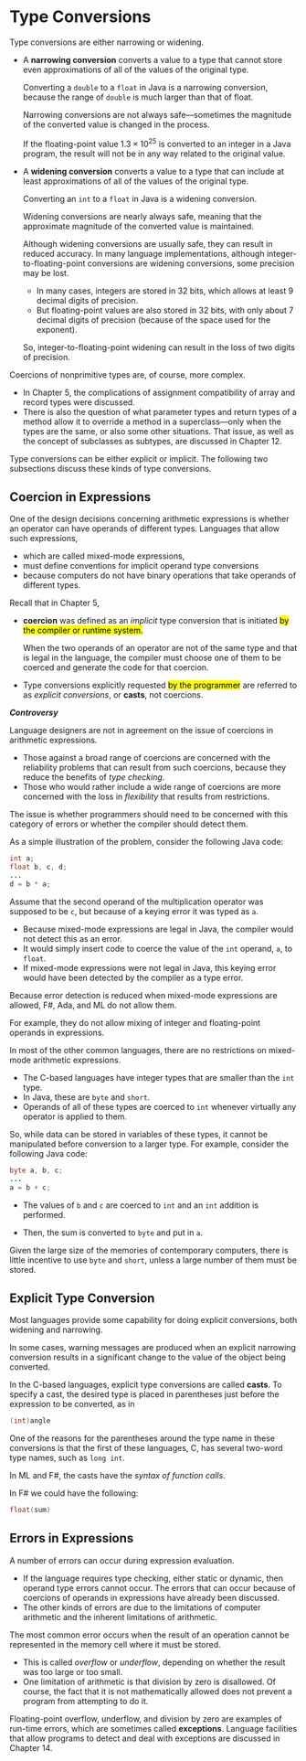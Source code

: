 # Type Conversions

Type conversions are either narrowing or widening.

- A **narrowing conversion** converts a value to a type that cannot store even approximations of all of the values of the original type.

  <div class="alert-example">

    Converting a `double` to a `float` in Java is a narrowing conversion, because the range of `double` is much larger than that of float.

  </div>

    Narrowing conversions are not always safe—sometimes the magnitude of the converted value is changed in the process.

  <div class="alert-example">

    If the floating-point value $1.3 \times 10^{25}$  is converted to an integer in a Java program, the result will not be in any way related to the original value.

  </div>

- A **widening conversion** converts a value to a type that can include at least approximations of all of the values of the original type.

    <div class="alert-example">

    Converting an `int` to a `float` in Java is a widening conversion.

    </div>

    Widening conversions are nearly always safe, meaning that the approximate magnitude of the converted value is maintained.

    Although widening conversions are usually safe, they can result in reduced accuracy. In many language implementations, although integer-to-floating-point conversions are widening conversions, some precision may be lost.

    <div class="alert-example">

    - In many cases, integers are stored in 32 bits, which allows at least 9 decimal digits of precision.
    - But floating-point values are also stored in 32 bits, with only about 7 decimal digits of precision (because of the space used for the exponent).

    So, integer-to-floating-point widening can result in the loss of two digits of precision.

    </div>

Coercions of nonprimitive types are, of course, more complex.

- In Chapter 5, the complications of assignment compatibility of array and record types were discussed.
- There is also the question of what parameter types and return types of a method allow it to override a method in a superclass—only when the types are the same, or also some other situations. That issue, as well as the concept of subclasses as subtypes, are discussed in Chapter 12.

Type conversions can be either explicit or implicit. The following two subsections discuss these kinds of type conversions.

## Coercion in Expressions

One of the design decisions concerning arithmetic expressions is whether an operator can have operands of different types. Languages that allow such expressions,

- which are called mixed-mode expressions,
- must define conventions for implicit operand type conversions
- because computers do not have binary operations that take operands of different types.

<div class="alert-note">

Recall that in Chapter 5,

- **coercion** was defined as an *implicit* type conversion that is initiated <mark>by the compiler or runtime system.</mark>

    When the two operands of an operator are not of the same type and that is legal in the language, the compiler must choose one of them to be coerced and generate the code for that coercion.

- Type conversions explicitly requested <mark>by the programmer</mark> are referred to as *explicit conversions*, or **casts**, not coercions.

</div>

***Controversy***

Language designers are not in agreement on the issue of coercions in arithmetic expressions.

- Those against a broad range of coercions are concerned with the reliability problems that can result from such coercions, because they reduce the benefits of *type checking*.
- Those who would rather include a wide range of coercions are more concerned with the loss in *flexibility* that results from restrictions.

The issue is whether programmers should need to be concerned with this category of errors or whether the compiler should detect them.

<div class="alert-example">

As a simple illustration of the problem, consider the following Java code:

```java
int a;
float b, c, d;
...
d = b * a;
```

Assume that the second operand of the multiplication operator was supposed to be `c`, but because of a keying error it was typed as `a`.

- Because mixed-mode expressions are legal in Java, the compiler would not detect this as an error.
- It would simply insert code to coerce the value of the `int` operand, `a`, to `float`.
- If mixed-mode expressions were not legal in Java, this keying error would have been detected by the compiler as a type error.

</div>

<div class="alert-example">

Because error detection is reduced when mixed-mode expressions are allowed, F#, Ada, and ML do not allow them.

For example, they do not allow mixing of integer and floating-point operands in expressions.

</div>

<div class="alert-example">

In most of the other common languages, there are no restrictions on mixed-mode arithmetic expressions.

- The C-based languages have integer types that are smaller than the `int` type.
- In Java, these are `byte` and `short`.
- Operands of all of these types are coerced to `int` whenever virtually any operator is applied to them.

So, while data can be stored in variables of these types, it cannot be manipulated before conversion to a larger type. For example, consider the following Java code:

```java
byte a, b, c;
...
a = b + c;
```

<div class="stepper">

- <div>

    The values of `b` and `c` are coerced to `int` and an `int` addition is performed.

  </div>
- <div>

    Then, the sum is converted to `byte` and put in `a`.

  </div>

</div>

Given the large size of the memories of contemporary computers, there is little incentive to use `byte` and `short`, unless a large number of them must be stored.

</div>

## Explicit Type Conversion

Most languages provide some capability for doing explicit conversions, both widening and narrowing.

In some cases, warning messages are produced when an explicit narrowing conversion results in a significant change to the value of the object being converted.

<div class="alert-example">

In the C-based languages, explicit type conversions are called **casts**. To specify a cast, the desired type is placed in parentheses just before the expression to be converted, as in

```c
(int)angle
```

One of the reasons for the parentheses around the type name in these conversions is that the first of these languages, C, has several two-word type names, such as `long int`.

</div>

<div class="alert-example">

In ML and F#, the casts have the *syntax of function calls*.

In F# we could have the following:

```fsharp
float(sum)
```

</div>

## Errors in Expressions

A number of errors can occur during expression evaluation.

- If the language requires type checking, either static or dynamic, then operand type errors cannot occur. The errors that can occur because of coercions of operands in expressions have already been discussed.
- The other kinds of errors are due to the limitations of computer arithmetic and the inherent limitations of arithmetic.

The most common error occurs when the result of an operation cannot be represented in the memory cell where it must be stored.

- This is called *overflow* or *underflow*, depending on whether the result was too large or too small.
- One limitation of arithmetic is that division by zero is disallowed. Of course, the fact that it is not mathematically allowed does not prevent a program from attempting to do it.

Floating-point overflow, underflow, and division by zero are examples
of run-time errors, which are sometimes called **exceptions**. Language facilities
that allow programs to detect and deal with exceptions are discussed in
Chapter 14.
